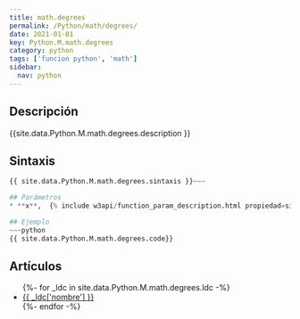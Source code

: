 ```yaml
---
title: math.degrees
permalink: /Python/math/degrees/
date: 2021-01-01
key: Python.M.math.degrees
category: python
tags: ['funcion python', 'math']
sidebar: 
  nav: python
---
```


## Descripción
{{site.data.Python.M.math.degrees.description }}

## Sintaxis
~~~python
{{ site.data.Python.M.math.degrees.sintaxis }}~~~

## Parámetros
* **x**,  {% include w3api/function_param_description.html propiedad=site.data.Python.M.math.degrees valor="x" %}

## Ejemplo
~~~python
{{ site.data.Python.M.math.degrees.code}}
~~~

## Artículos
<ul>
{%- for _ldc in site.data.Python.M.math.degrees.ldc -%}
   <li>
       <a href="{{_ldc['url'] }}">{{ _ldc['nombre'] }}</a>
   </li>
{%- endfor -%}
</ul>
